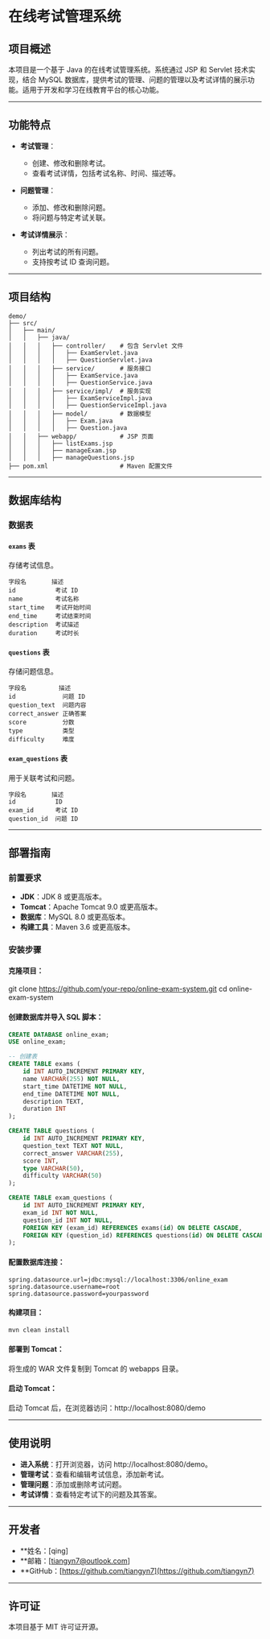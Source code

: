 # 在线考试管理系统

## 项目概述

本项目是一个基于 Java 的在线考试管理系统。系统通过 JSP 和 Servlet 技术实现，结合 MySQL 数据库，提供考试的管理、问题的管理以及考试详情的展示功能。适用于开发和学习在线教育平台的核心功能。

---

## 功能特点

- **考试管理**：
  - 创建、修改和删除考试。
  - 查看考试详情，包括考试名称、时间、描述等。
  
- **问题管理**：
  - 添加、修改和删除问题。 
  - 将问题与特定考试关联。
  
- **考试详情展示**：
  - 列出考试的所有问题。
  - 支持按考试 ID 查询问题。

---

## 项目结构

```plaintext
demo/
├── src/
│   ├── main/
│   │   ├── java/
│   │   │   ├── controller/    # 包含 Servlet 文件
│   │   │   │   ├── ExamServlet.java
│   │   │   │   ├── QuestionServlet.java
│   │   │   ├── service/       # 服务接口
│   │   │   │   ├── ExamService.java
│   │   │   │   ├── QuestionService.java
│   │   │   ├── service/impl/  # 服务实现
│   │   │   │   ├── ExamServiceImpl.java
│   │   │   │   ├── QuestionServiceImpl.java
│   │   │   ├── model/         # 数据模型
│   │   │   │   ├── Exam.java
│   │   │   │   ├── Question.java
│   │   ├── webapp/            # JSP 页面
│   │   │   ├── listExams.jsp
│   │   │   ├── manageExam.jsp
│   │   │   ├── manageQuestions.jsp
├── pom.xml                    # Maven 配置文件
```

---

## 数据库结构

### 数据表

#### `exams` 表

存储考试信息。

```plaintext
字段名       描述           
id           考试 ID        
name         考试名称       
start_time   考试开始时间   
end_time     考试结束时间   
description  考试描述       
duration     考试时长       
```

#### `questions` 表

存储问题信息。

```plaintext
字段名         描述           
id             问题 ID        
question_text  问题内容       
correct_answer 正确答案       
score          分数           
type           类型           
difficulty     难度           
```

#### `exam_questions` 表

用于关联考试和问题。

```plaintext
字段名       描述           
id           ID             
exam_id      考试 ID        
question_id  问题 ID        
```

---

## 部署指南

### 前置要求
- **JDK**：JDK 8 或更高版本。
- **Tomcat**：Apache Tomcat 9.0 或更高版本。
- **数据库**：MySQL 8.0 或更高版本。
- **构建工具**：Maven 3.6 或更高版本。


### 安装步骤

#### 克隆项目：
git clone https://github.com/your-repo/online-exam-system.git
cd online-exam-system

#### 创建数据库并导入 SQL 脚本：

```sql
CREATE DATABASE online_exam;
USE online_exam;

-- 创建表
CREATE TABLE exams (
    id INT AUTO_INCREMENT PRIMARY KEY,
    name VARCHAR(255) NOT NULL,
    start_time DATETIME NOT NULL,
    end_time DATETIME NOT NULL,
    description TEXT,
    duration INT
);

CREATE TABLE questions (
    id INT AUTO_INCREMENT PRIMARY KEY,
    question_text TEXT NOT NULL,
    correct_answer VARCHAR(255),
    score INT,
    type VARCHAR(50),
    difficulty VARCHAR(50)
);

CREATE TABLE exam_questions (
    id INT AUTO_INCREMENT PRIMARY KEY,
    exam_id INT NOT NULL,
    question_id INT NOT NULL,
    FOREIGN KEY (exam_id) REFERENCES exams(id) ON DELETE CASCADE,
    FOREIGN KEY (question_id) REFERENCES questions(id) ON DELETE CASCADE
);
```

#### 配置数据库连接：

```properties
spring.datasource.url=jdbc:mysql://localhost:3306/online_exam
spring.datasource.username=root
spring.datasource.password=yourpassword
```

#### 构建项目：

```bash
mvn clean install
```

#### 部署到 Tomcat：
将生成的 WAR 文件复制到 Tomcat 的 webapps 目录。

#### 启动 Tomcat：
启动 Tomcat 后，在浏览器访问：http://localhost:8080/demo


---

## 使用说明
- **进入系统**：打开浏览器，访问 http://localhost:8080/demo。
- **管理考试**：查看和编辑考试信息，添加新考试。
- **管理问题**：添加或删除考试问题。
- **考试详情**：查看特定考试下的问题及其答案。


---

## 开发者
- **姓名：[qing]
- **邮箱：[tiangyn7@outlook.com]
- **GitHub：[https://github.com/tiangyn7](https://github.com/tiangyn7)


---

## 许可证
本项目基于 MIT 许可证开源。
